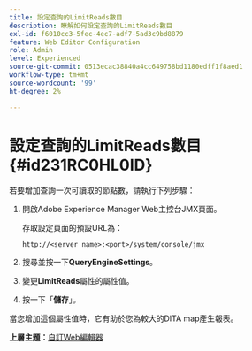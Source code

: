 ```yaml
---
title: 設定查詢的LimitReads數目
description: 瞭解如何設定查詢的LimitReads數目
exl-id: f6010cc3-5fec-4ec7-adf7-5ad3c9bd8879
feature: Web Editor Configuration
role: Admin
level: Experienced
source-git-commit: 0513ecac38840a4cc649758bd1180edff1f8aed1
workflow-type: tm+mt
source-wordcount: '99'
ht-degree: 2%

---
```


# 設定查詢的LimitReads數目 {#id231RC0HL0ID}

若要增加查詢一次可讀取的節點數，請執行下列步驟：

1. 開啟Adobe Experience Manager Web主控台JMX頁面。

   存取設定頁面的預設URL為：

   ```http
   http://<server name>:<port>/system/console/jmx
   ```

1. 搜尋並按一下&#x200B;**QueryEngineSettings**。

1. 變更&#x200B;**LimitReads**&#x200B;屬性的屬性值。

1. 按一下「**儲存**」。


當您增加這個屬性值時，它有助於您為較大的DITA map產生報表。

**上層主題：**[&#x200B;自訂Web編輯器](conf-web-editor.md)
